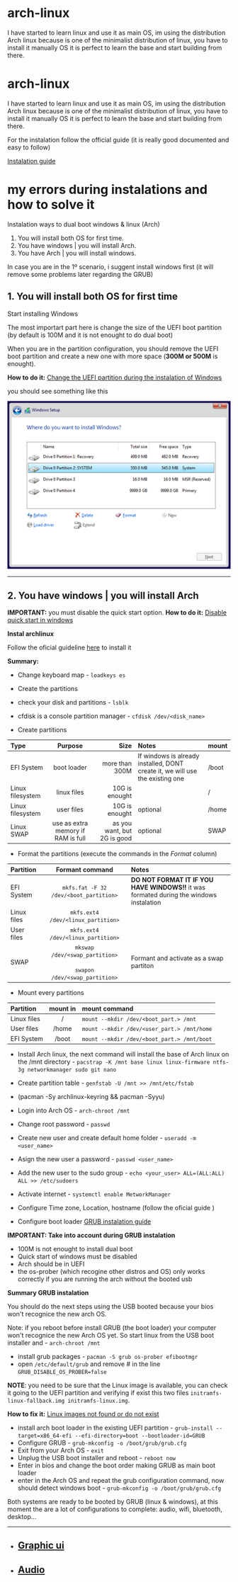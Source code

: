 # arch-linux

I have started to learn linux and use it as main OS, im using the distribution Arch linux because is one of the minimalist distribution of linux, you have to install it manually OS it is perfect to learn the base and start building from there.

# arch-linux

I have started to learn linux and use it as main OS, im using the distribution Arch linux because is one of the minimalist distribution of linux, you have to install it manually OS it is perfect to learn the base and start building from there.

For the instalation follow the official guide (it is really good documented and easy to follow)

[Instalation guide](https://wiki.archlinux.org/title/installation_guide)

# my errors during instalations and how to solve it

Instalation ways to dual boot windows & linux (Arch)

1. You will install both OS for first time.
2. You have windows | you will install Arch.
3. You have Arch | you will install windows.

In case you are in the 1º scenario, i suggent install windows first (it will remove some problems later regarding the GRUB)

## 1. You will install both OS for first time
Start installing Windows 

The most importart part here is change the size of the UEFI boot partition (by default is 100M and it is not enought to do dual boot)

When you are in the partition configuration, you should remove the UEFI boot partition and create a new one with more space (**300M or 500M** is enought).

**How to do it:**
[Change the UEFI partition during the instalation of Windows](./Fixed.md##change-the-uefi-partition-during-the-instalation-of-windows)

you should see something like this

![win partition](./documentation/images/win_partitions.png)

---
## 2. You have windows | you will install Arch

**IMPORTANT:** you must disable the quick start option.
**How to do it:**
[Disable quick start in windows](./Fixed.md#disable-quick-start-in-windows)

**Instal archlinux**

Follow the oficial guideline [here](https://wiki.archlinux.org/title/installation_guide) to install it

**Summary:**

* Change keyboard map - `loadkeys es`

* Create the partitions
* check your disk and partitions - `lsblk`
* cfdisk is a console partition manager - `cfdisk /dev/<disk_name>`
* Create partitions

| Type              |      Purpose      |           Size | Notes      |  mount |
|:------------------|:-----------------:|---------------:|:-----------|:-------|
| EFI System        |    boot loader    | more than 300M | If windows is already installed, DONT create it, we will use the existing one | /boot |
| Linux filesystem  |    linux files    | 10G is enought |            | /      |
| Linux filesystem  |    user files     | 10G is enought | optional   | /home  |
| Linux SWAP        |  use as extra memory if RAM is full  | as you want, but 2G is good | optional   | SWAP  |

* Format the partitions (execute the commands in the *Format* column)

| Partition      |  Formant command  | Notes      |
|:---------------|:-----------------:|:-----------|
| EFI System     | `mkfs.fat -F 32 /dev/<boot_partition>`  | **DO NOT FORMAT IT IF YOU HAVE WINDOWS!!** it was formated during the windows instalation |
| Linux files    | `mkfs.ext4 /dev/<linux_partition>` |             |
| User files     | `mkfs.ext4 /dev/<linux_partition>` |             |
| SWAP           | `mkswap /dev/<swap_partition>` <br></br> `swapon /dev/<swap_partition>`  | Formant and activate as a swap partiton  |

* Mount every partitions

| Partition      |  mount in  | mount command                               |
|:---------------|:----------:|:--------------------------------------------|
| Linux files    |   /        | `mount --mkdir /dev/<boot_part.> /mnt`      |
| User files     |   /home    | `mount --mkdir /dev/<user_part.> /mnt/home` |
| EFI System     |   /boot    | `mount --mkdir /dev/<boot_part.> /mnt/boot`     |

* Install Arch linux, the next command will install the base of Arch linux on the /mnt directory - `pacstrap -K /mnt base linux linux-firmware ntfs-3g networkmanager sudo git nano`

* Create partition table - `genfstab -U /mnt >> /mnt/etc/fstab`

* (pacman -Sy archlinux-keyring && pacman -Syyu)
* Login into Arch OS - `arch-chroot /mnt`

* Change root password - `passwd`

* Create new user and create default home folder - `useradd -m <user_name>`

* Asign the new user a password - `passwd <user_name>`

* Add the new user to the sudo group - `echo <your_user> ALL=(ALL:ALL) ALL >> /etc/sudoers`

* Activate internet - `systemctl enable MetworkManager`

* Configure Time zone, Location, hostname (follow the oficial guide )

* Configure boot loader [GRUB instalation guide](https://wiki.archlinux.org/title/GRUB)


**IMPORTANT: Take into account during GRUB instalation**
* 100M is not enought to install dual boot
* Quick start of windows must be disabled
* Arch should be in UEFI
* the os-prober (which recogine other distros and OS) only works correctly if you are running the arch without the booted usb

**Summary GRUB instalation**

You should do the next steps using the USB booted because your bios won't recognice the new arch OS.

Note: if you reboot before install GRUB (the boot loader) your computer won't recognice the new Arch OS yet. So start linux from the USB boot installer and - `arch-chroot /mnt`

* install grub packages - `pacman -S grub os-prober efibootmgr`
* open `/etc/default/grub` and remove # in the line `GRUB_DISABLE_OS_PROBER=false`

**NOTE**: you need to be sure that the Linux image is available, you can check it going to the UEFI partition and verifying if exist this two files `initramfs-linux-fallback.img initramfs-linux.img`.

**How to fix it:**
[Linux images not found or do not exist](./Instalation-fixes.md#linux-images-not-found-or-do-not-exist)

* install arch boot loader in the existing UEFI partition - `grub-install --target=x86_64-efi --efi-directory=boot --bootloader-id=GRUB`
* Configure GRUB - `grub-mkconfig -o /boot/grub/grub.cfg`
* Exit from your Arch OS - `exit`
* Unplug the USB boot installer and reboot - `reboot now`
* Enter in bios and change the boot order making GRUB as main boot loader
* enter in the Arch OS and repeat the grub configuration command, now should detect windows boot - `grub-mkconfig -o /boot/grub/grub.cfg`

Both systems are ready to be booted by GRUB (linux & windows), at this moment the are a lot of configurations to complete: audio, wifi, bluetooth, desktop...

--- 
* ## [Graphic ui](./documentation/GUI.md)
* ## [Audio](./documentation/Audio.md)
